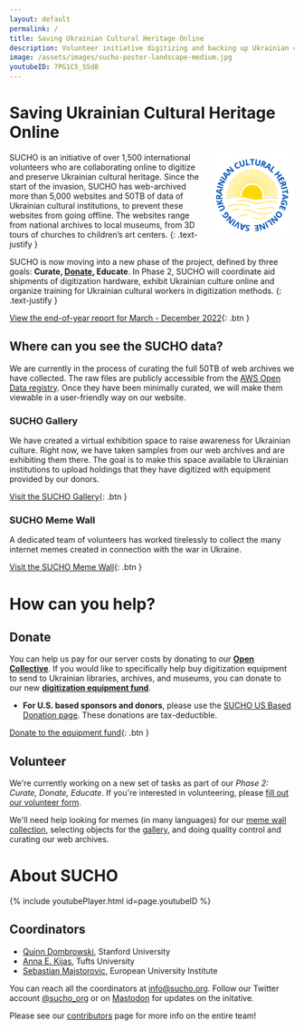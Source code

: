 ```yaml
---
layout: default
permalink: /
title: Saving Ukrainian Cultural Heritage Online
description: Volunteer initiative digitizing and backing up Ukrainian culture.
image: /assets/images/sucho-poster-landscape-medium.jpg
youtubeID: 7PG1C5_SSd8
---
```


# Saving Ukrainian Cultural Heritage Online

<img src="/assets/images/sucho-logo.png" width="150px" style="float:right; margin-left: 10px;" title="Saving Ukrainian Cultural Heritage Online">

SUCHO is an initiative of over 1,500 international volunteers who are collaborating online to digitize and preserve Ukrainian cultural heritage. Since the start of the invasion, SUCHO has web-archived more than 5,000 websites and 50TB of data of Ukrainian cultural institutions, to prevent these websites from going offline. The websites range from national archives to local museums, from 3D tours of churches to children’s art centers.
{: .text-justify }

SUCHO is now moving into a new phase of the project, defined by three goals: **Curate, [Donate](#donate), Educate**. In Phase 2, SUCHO will coordinate aid shipments of digitization hardware, exhibit Ukrainian culture online and organize training for Ukrainian cultural workers in digitization methods.
{: .text-justify }

[View the end-of-year report for March - December 2022](/reports.md){: .btn }

## Where can you see the SUCHO data?

We are currently in the process of curating the full 50TB of web archives we have collected. The raw files are publicly accessible from the [AWS Open Data registry](https://registry.opendata.aws/sucho/). Once they have been minimally curated, we will make them viewable in a user-friendly way on our website.

### SUCHO Gallery

We have created a virtual exhibition space to raise awareness for Ukrainian culture. Right now, we have taken samples from our web archives and are exhibiting them there. The goal is to make this space available to Ukrainian institutions to upload holdings that they have digitized with equipment provided by our donors.

[Visit the SUCHO Gallery](https://gallery.sucho.org/){: .btn }

### SUCHO Meme Wall

A dedicated team of volunteers has worked tirelessly to collect the many internet memes created in connection with the war in Ukraine.

[Visit the SUCHO Meme Wall](https://memes.sucho.org/){: .btn }

# How can you help?

## Donate
You can help us pay for our server costs by donating to our **[Open Collective](https://opencollective.com/sucho)**. If you would like to specifically help buy digitization equipment to send to Ukrainian libraries, archives, and museums, you can donate to our new **[digitization equipment fund](https://opencollective.com/sucho/projects/equipment)**.
- **For U.S. based sponsors and donors**, please use the [SUCHO US Based Donation page](https://kbfus.networkforgood.com/projects/54563-o-kbfus-funds-saving-ukrainian-cultural-heritage-online). These donations are tax-deductible.

[Donate to the equipment fund](https://opencollective.com/sucho/projects/equipment){: .btn }

## Volunteer
We're currently working on a new set of tasks as part of our *Phase 2: Curate, Donate, Educate*. If you're interested in volunteering, please [fill out our volunteer form](https://forms.gle/toGdykQLGfXKZBKy5).

We'll need help looking for memes (in many languages) for our [meme wall collection](https://memes.sucho.org/), selecting objects for the [gallery](https://gallery.sucho.org/), and doing quality control and curating our web archives.

# About SUCHO

{% include youtubePlayer.html id=page.youtubeID %}


## Coordinators
- [Quinn Dombrowski](https://twitter.com/quinnanya), Stanford University
- [Anna E. Kijas](https://twitter.com/anna_kijas), Tufts University
- [Sebastian Majstorovic](https://www.storytracer.org), European University Institute

You can reach all the coordinators at [info@sucho.org](mailto:info@sucho.org). Follow our Twitter account [@sucho_org](https://twitter.com/sucho_org) or on <a rel="me" href="https://hcommons.social/@sucho/">Mastodon</a> for updates on the initative.

Please see our [contributors](/contributors) page for more info on the entire team!

